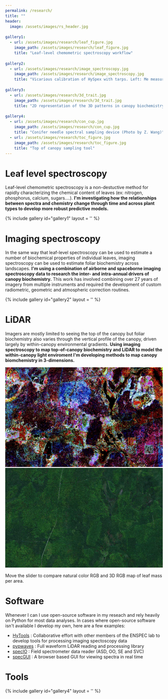 ```yaml
---
permalink: /research/
title: ""
header:
  image: /assets/images/rs_header.jpg

gallery1:
  - url: /assets/images/research/leaf_figure.jpg
    image_path: /assets/images/research/leaf_figure.jpg
    title: "Leaf-level chemometric spectroscopy workflow"

gallery2:
  - url: /assets/images/research/image_spectroscopy.jpg
    image_path: /assets/images/research/image_spectroscopy.jpg
    title: "Vicarious calibration of HySpex with tarps. Left: Me measuring tarps. Center: Image of tarp from HySpex. Right: Ground vs. airborne measured radiance"

gallery3:
  - url: /assets/images/research/3d_trait.jpg
    image_path: /assets/images/research/3d_trait.jpg
    title: "2D representation of the 3D patterns in canopy biochemistry"

gallery4:
  - url: /assets/images/research/con_cup.jpg
    image_path: /assets/images/research/con_cup.jpg
    title: "Conifer needle spectral sampling device (Photo by Z. Wang)"
  - url: /assets/images/research/toc_figure.jpg
    image_path: /assets/images/research/toc_figure.jpg
    title: "Top of canopy sampling tool"
---
```


# Leaf level spectroscopy  
Leaf-level chemometric spectroscopy is a non-destuctive method for rapidly characterizing the
chemical content of leaves (ex: nitrogen, phosphorus, calcium, sugars....). **I'm investigating
how the relationships between spectra and chemistry change through time and across plant types
to develop more robust predictive models.**  

{% include gallery id="gallery1" layout = '' %}


# Imaging spectroscopy
In the same way that leaf-level spectroscopy can be used to estimate a number of biochemical
properties of individual leaves, imaging spectroscopy can be used to estimate foliar biochemistry across
landscapes. **I'm using a combination of airborne and spaceborne imaging spectroscopy data
to research the inter- and intra-annual drivers of canopy biochemistry.** This work has involved combining
over 27 years of imagery from multiple instruments and required the development of custom radiometric, geometric
and atmospheric correction routines.

{% include gallery id="gallery2" layout = '' %}


# LiDAR
Imagers are mostly limited to seeing the top of the canopy but foliar biochemistry also varies
through the vertical profile of the canopy, driven largely by within-canopy environmental
gradients. **Using imaging spectroscopy to map top-of-canopy biochemistry and LiDAR to model the
within-canopy light enviroment I'm developing methods to map canopy biomchemistry in 3-dimensions.**   

<link rel="stylesheet" href="/assets/css/BeerSlider.css">
<script src="/assets/js/beerslider.js" type="text/javascript" ></script>

<div id="slider" class="beer-slider" data-beer-label="">
  <img src="/assets/images/research/3d_rgb.jpg" alt="">
  <div class="beer-reveal" data-beer-label="">
    <img src="/assets/images/research/rgb_rgb.jpg" alt="">
  </div>
</div>
 
<script type="text/javascript">
	new BeerSlider(document.getElementById('slider'));
</script>

Move the slider to compare natural color RGB and 3D RGB map of leaf mass per area.  


# Software
Whenever I can I use open-source software in my reseach and rely heavily on Python for most data analyses. In cases
where open-source software isn't available I develop my own, here are a few examples: 

- [HyTools](https://github.com/EnSpec/HyTools-sandbox) : Collaborative effort with other members of the ENSPEC lab to
  develop tools for processing imaging spectoscopy data  
- [pypwaves](https://github.com/adamchlus/pypwaves) : Full waveform LiDAR reading and processing library  
- [specIO](https://github.com/adamchlus/specIO) : Field spectrometer data reader (ASD, OO, SE and SVC)  
- [specGUI](https://github.com/adamchlus/specGUI) : A browser based GUI for viewing spectra in real time  


# Tools

{% include gallery id="gallery4" layout = '' %}

	
